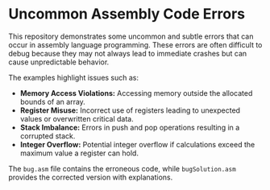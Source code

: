 # Uncommon Assembly Code Errors

This repository demonstrates some uncommon and subtle errors that can occur in assembly language programming. These errors are often difficult to debug because they may not always lead to immediate crashes but can cause unpredictable behavior.

The examples highlight issues such as:

* **Memory Access Violations:** Accessing memory outside the allocated bounds of an array.
* **Register Misuse:** Incorrect use of registers leading to unexpected values or overwritten critical data.
* **Stack Imbalance:** Errors in push and pop operations resulting in a corrupted stack.
* **Integer Overflow:** Potential integer overflow if calculations exceed the maximum value a register can hold.

The `bug.asm` file contains the erroneous code, while `bugSolution.asm` provides the corrected version with explanations.
